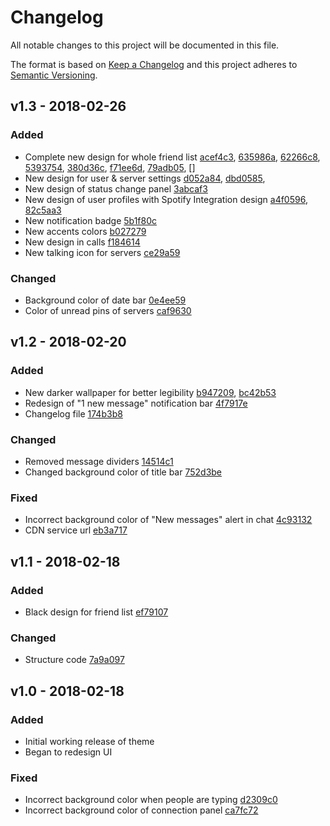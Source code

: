 # Changelog
All notable changes to this project will be documented in this file.

The format is based on [Keep a Changelog](http://keepachangelog.com/en/1.0.0/)
and this project adheres to [Semantic Versioning](http://semver.org/spec/v2.0.0.html).

## v1.3 - 2018-02-26

### Added
- Complete new design for whole friend list [acef4c3], [635986a], [62266c8], [5393754], [380d36c], [f71ee6d], [79adb05], []
- New design for user & server settings [d052a84], [dbd0585],
- New design of status change panel [3abcaf3]
- New design of user profiles with Spotify Integration design [a4f0596], [82c5aa3]
- New notification badge [5b1f80c]
- New accents colors [b027279]
- New design in calls [f184614]
- New talking icon for servers [ce29a59]

### Changed
- Background color of date bar [0e4ee59]
- Color of unread pins of servers [caf9630]

###
## v1.2 - 2018-02-20
### Added
- New darker wallpaper for better legibility [b947209], [bc42b53]
- Redesign of "1 new message" notification bar [4f7917e]
- Changelog file [174b3b8]

### Changed
- Removed message dividers [14514c1]
- Changed background color of title bar [752d3be]

### Fixed
- Incorrect background color of "New messages" alert in chat [4c93132]
- CDN service url [eb3a717]

## v1.1 - 2018-02-18
### Added
- Black design for friend list [ef79107]

### Changed
- Structure code [7a9a097]

## v1.0 - 2018-02-18
### Added
- Initial working release of theme
- Began to redesign UI

### Fixed
- Incorrect background color when people are typing [d2309c0]
- Incorrect background color of connection panel [ca7fc72]

[acef4c3]: https://github.com/kirayoru/PlayfulPandaTheme/commit/acef4c3dd3f63fee7189aacea4c660b6c40e6545
[635986a]: https://github.com/kirayoru/PlayfulPandaTheme/commit/635986addf60fe3a4ec6faba62e2c3133c324f11
[62266c8]: https://github.com/kirayoru/PlayfulPandaTheme/commit/62266c852efcd317d37cf6f5b3c272135f22c3ca
[5393754]: https://github.com/kirayoru/PlayfulPandaTheme/commit/5393754aa45df2b739bd030538a89e3f27c811b2
[380d36c]: https://github.com/kirayoru/PlayfulPandaTheme/commit/380d36cda5c11c115a13fc461b4aa1559410b41a
[f71ee6d]: https://github.com/kirayoru/PlayfulPandaTheme/commit/f71ee6d29895a3b4d5221d713c8236216770bc84
[79adb05]: https://github.com/kirayoru/PlayfulPandaTheme/commit/79adb054cb0467653b708af66c51ee4dbe1cadbd
[d052a84]: https://github.com/kirayoru/PlayfulPandaTheme/commit/d052a849fb27ff3fc6f847031946ca01250f5a6d
[dbd0585]: https://github.com/kirayoru/PlayfulPandaTheme/commit/dbd05851dc917a32b45482847105441dd2a137c1
[3abcaf3]: https://github.com/kirayoru/PlayfulPandaTheme/commit/3abcaf33f303c65da31cc96dc848f4183632ee26
[a4f0596]: https://github.com/kirayoru/PlayfulPandaTheme/commit/a4f059659034dbc518bd394256ed48225b7c5269
[82c5aa3]: https://github.com/kirayoru/PlayfulPandaTheme/commit/82c5aa3f56de3444bac9ca3aa4842df7b920281f
[5b1f80c]: https://github.com/kirayoru/PlayfulPandaTheme/commit/5b1f80cf22603fca1e9577be392edc0747dc39ee
[b027279]: https://github.com/kirayoru/PlayfulPandaTheme/commit/b0272797996c777278d013b544e01511660590c2
[f184614]: https://github.com/kirayoru/PlayfulPandaTheme/commit/f184614a93065a5e9c3a9abd6242d76adc60274a
[ce29a59]: https://github.com/kirayoru/PlayfulPandaTheme/commit/ce29a590617d594a0a1c840f1fc1bde930e5edfd
[0e4ee59]: https://github.com/kirayoru/PlayfulPandaTheme/commit/0e4ee595c3f0b8025246a30521aaa55d9750cf73
[caf9630]: https://github.com/kirayoru/PlayfulPandaTheme/commit/caf9630c0405f9360f2ac39aec7b3a40dced743e

[b947209]: https://github.com/kirayoru/PlayfulPandaTheme/commit/b947209136819d7c6abfcc8f559c47e80936c68b
[bc42b53]: https://github.com/kirayoru/PlayfulPandaTheme/commit/bc42b53d1799db9c27c73e7e8dacf45732af1f54
[174b3b8]: https://github.com/kirayoru/PlayfulPandaTheme/commit/174b3b8f8e23f718aedd53e05245d9032b8ec9ff
[4f7917e]: https://github.com/kirayoru/PlayfulPandaTheme/commit/4f7917e6e0cf13f988dbbc13fe7abac9f4359edd
[14514c1]: https://github.com/kirayoru/PlayfulPandaTheme/commit/14514c14449b22790d574116da8fa3efbb8a2ab0
[752d3be]: https://github.com/kirayoru/PlayfulPandaTheme/commit/752d3bee87bbf9816c8826b0cd3439fc00d5a0bd
[4c93132]: https://github.com/kirayoru/PlayfulPandaTheme/commit/4c931324f941f8cf542bccd44354087db73045c2
[eb3a717]: https://github.com/kirayoru/PlayfulPandaTheme/commit/eb3a717ac7345ddfb67eb5c5a4cc44886774e316

[ef79107]: https://github.com/kirayoru/PlayfulPandaTheme/commit/ef79107ab2e8da50f000406a90a52694939d9aed
[7a9a097]: https://github.com/kirayoru/PlayfulPandaTheme/commit/7a9a097eac59bfbd7006c5b7accf54b0736128d6

[d2309c0]: https://github.com/kirayoru/PlayfulPandaTheme/commit/d2309c09f0614204a8d1929a0034174781b39c70
[ca7fc72]: https://github.com/kirayoru/PlayfulPandaTheme/commit/ca7fc72938720169d87a90ebd38e1587b255fe94

[Unreleased]: https://github.com/kirayoru/PlayfulPandaTheme/compare/master...exp
